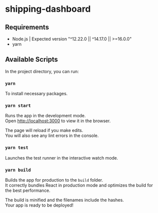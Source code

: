 # shipping-dashboard

## Requirements
* Node.js | Expected version "^12.22.0 || ^14.17.0 || >=16.0.0"
* yarn

## Available Scripts

In the project directory, you can run:

### `yarn`
To install necessary packages.

### `yarn start`

Runs the app in the development mode.<br />
Open [http://localhost:3000](http://localhost:3000) to view it in the browser.

The page will reload if you make edits.<br />
You will also see any lint errors in the console.

### `yarn test`

Launches the test runner in the interactive watch mode.<br />

### `yarn build`

Builds the app for production to the `build` folder.<br />
It correctly bundles React in production mode and optimizes the build for the best performance.

The build is minified and the filenames include the hashes.<br />
Your app is ready to be deployed!